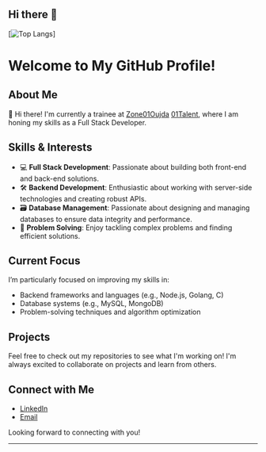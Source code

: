 ## Hi there 👋

[![Top Langs](https://github-readme-stats.vercel.app/api/top-langs/?username=e-aub&layout=pie)]
# Welcome to My GitHub Profile!

## About Me

👋 Hi there! I'm currently a trainee at [Zone01Oujda](https://zone01oujda.ma/) [01Talent](https://01talent.com/), where I am honing my skills as a Full Stack Developer.

## Skills & Interests

- 💻 **Full Stack Development**: Passionate about building both front-end and back-end solutions.
- 🛠️ **Backend Development**: Enthusiastic about working with server-side technologies and creating robust APIs.
- 🗃️ **Database Management**: Passionate about designing and managing databases to ensure data integrity and performance.
- 🧩 **Problem Solving**: Enjoy tackling complex problems and finding efficient solutions.

## Current Focus

I’m particularly focused on improving my skills in:
- Backend frameworks and languages (e.g., Node.js, Golang, C)
- Database systems (e.g., MySQL, MongoDB)
- Problem-solving techniques and algorithm optimization

## Projects

Feel free to check out my repositories to see what I'm working on! I'm always excited to collaborate on projects and learn from others.

## Connect with Me

- [LinkedIn](https://www.linkedin.com/in/eaub/)
- [Email](eaub@proton.me)

Looking forward to connecting with you!

---
